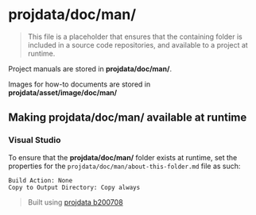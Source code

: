 ﻿# projdata/doc/man/
> This file is a placeholder that ensures that the containing folder is included in a source code repositories, and available to a project at runtime.

Project manuals are stored in **projdata/doc/man/**.

Images for how-to documents are stored in **projdata/asset/image/doc/man/**

## Making projdata/doc/man/ available at runtime
### Visual Studio
To ensure that the **projdata/doc/man/** folder exists at runtime, set the properties for the `projdata/doc/man/about-this-folder.md` file as such:
```
Build Action: None
Copy to Output Directory: Copy always
```

> Built using [projdata b200708](https://github.com/aprettycoolprogram/dotfiles-templates-and-gists-etc/tree/master/template/projdata)